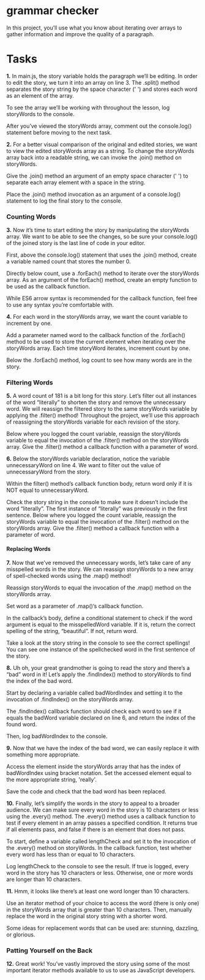 # grammar checker

In this project, you’ll use what you know about iterating over arrays to gather information and improve the quality of a paragraph.

# Tasks

**1.** In main.js, the story variable holds the paragraph we’ll be editing. In order to edit the story, we turn it into an array on line 3. The .split() method separates the story string by the space character (' ') and stores each word as an element of the array.

To see the array we’ll be working with throughout the lesson, log storyWords to the console.

After you’ve viewed the storyWords array, comment out the console.log() statement before moving to the next task.

**2.** For a better visual comparison of the original and edited stories, we want to view the edited storyWords array as a string. To change the storyWords array back into a readable string, we can invoke the .join() method on storyWords.

Give the .join() method an argument of an empty space character (' ') to separate each array element with a space in the string.

Place the .join() method invocation as an argument of a console.log() statement to log the final story to the console.

### Counting Words

**3.** Now it’s time to start editing the story by manipulating the storyWords array. We want to be able to see the changes, so be sure your console.log() of the joined story is the last line of code in your editor.

First, above the console.log() statement that uses the .join() method, create a variable named count that stores the number 0.

Directly below count, use a .forEach() method to iterate over the storyWords array. As an argument of the forEach() method, create an empty function to be used as the callback function.

While ES6 arrow syntax is recommended for the callback function, feel free to use any syntax you’re comfortable with.

**4.** For each word in the storyWords array, we want the count variable to increment by one.

Add a parameter named word to the callback function of the .forEach() method to be used to store the current element when iterating over the storyWords array. Each time storyWord iterates, increment count by one.

Below the .forEach() method, log count to see how many words are in the story.

### Filtering Words

**5.** A word count of 181 is a bit long for this story. Let’s filter out all instances of the word “literally” to shorten the story and remove the unnecessary word. We will reassign the filtered story to the same storyWords variable by applying the .filter() method! Throughout the project, we’ll use this approach of reassigning the storyWords variable for each revision of the story.

Below where you logged the count variable, reassign the storyWords variable to equal the invocation of the .filter() method on the storyWords array. Give the .filter() method a callback function with a parameter of word.

**6.** Below the storyWords variable declaration, notice the variable unnecessaryWord on line 4. We want to filter out the value of unnecessaryWord from the story.

Within the filter() method’s callback function body, return word only if it is NOT equal to unnecessaryWord.

Check the story string in the console to make sure it doesn’t include the word “literally”. The first instance of “literally” was previously in the first sentence.
Below where you logged the count variable, reassign the storyWords variable to equal the invocation of the .filter() method on the storyWords array. Give the .filter() method a callback function with a parameter of word.

#### Replacing Words

**7.** Now that we’ve removed the unnecessary words, let’s take care of any misspelled words in the story. We can reassign storyWords to a new array of spell-checked words using the .map() method!

Reassign storyWords to equal the invocation of the .map() method on the storyWords array.

Set word as a parameter of .map()‘s callback function.

In the callback’s body, define a conditional statement to check if the word argument is equal to the misspelledWord variable. If it is, return the correct spelling of the string, “beautiful”. If not, return word.

Take a look at the story string in the console to see the correct spellings! You can see one instance of the spellchecked word in the first sentence of the story.

**8.** Uh oh, your great grandmother is going to read the story and there’s a “bad” word in it! Let’s apply the .findIndex() method to storyWords to find the index of the bad word.

Start by declaring a variable called badWordIndex and setting it to the invocation of .findIndex() on the storyWords array.

The .findIndex() callback function should check each word to see if it equals the badWord variable declared on line 6, and return the index of the found word.

Then, log badWordIndex to the console.

**9.** Now that we have the index of the bad word, we can easily replace it with something more appropriate.

Access the element inside the storyWords array that has the index of badWordIndex using bracket notation. Set the accessed element equal to the more appropriate string, 'really'.

Save the code and check that the bad word has been replaced.

**10.** Finally, let’s simplify the words in the story to appeal to a broader audience. We can make sure every word in the story is 10 characters or less using the .every() method. The .every() method uses a callback function to test if every element in an array passes a specified condition. It returns true if all elements pass, and false if there is an element that does not pass.

To start, define a variable called lengthCheck and set it to the invocation of the .every() method on storyWords. In the callback function, test whether every word has less than or equal to 10 characters.

Log lengthCheck to the console to see the result. If true is logged, every word in the story has 10 characters or less. Otherwise, one or more words are longer than 10 characters.

**11.** Hmm, it looks like there’s at least one word longer than 10 characters.

Use an iterator method of your choice to access the word (there is only one) in the storyWords array that is greater than 10 characters. Then, manually replace the word in the original story string with a shorter word.

Some ideas for replacement words that can be used are: stunning, dazzling, or glorious.

### Patting Yourself on the Back

**12.** Great work! You’ve vastly improved the story using some of the most important iterator methods available to us to use as JavaScript developers.
